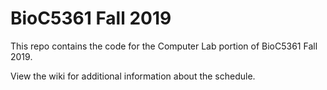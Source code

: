 # BioC5361 Fall 2019
This repo contains the code for the Computer Lab portion of BioC5361 Fall 2019.

View the wiki for additional information about the schedule.

